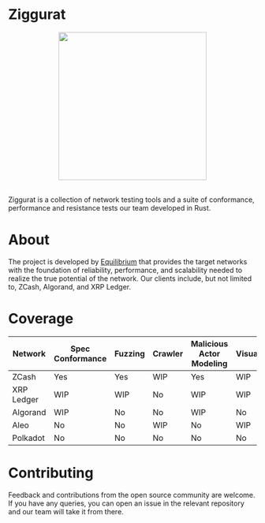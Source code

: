 # Ziggurat 

<p align="center">
    <img src="https://github.com/runziggurat/.github/blob/main/profile/assets/logo.png" height="300px">
</p>
<br />
Ziggurat is a collection of network testing tools and a suite of conformance, performance and resistance tests our team developed in Rust.

# About

The project is developed by [Equilibrium](https://equilibrium.co) that provides the target networks with the foundation of reliability, performance, and scalability needed to realize the true potential of the network. Our clients  include, but not limited to, ZCash, Algorand, and XRP Ledger.

# Coverage

|  Network           | Spec Conformance | Fuzzing | Crawler | Malicious Actor Modeling | Visualization | Performance Benchmarking |
|--------------------|------------------|---------|---------|--------------------------|---------------|--------------------------|
| ZCash              | Yes              | Yes     | WIP     | Yes                      | WIP           | Yes                      |
| XRP Ledger         | WIP              | WIP     | No      | WIP                      | WIP           | WIP                      |
| Algorand           | WIP              | No      | No      | WIP                      | No            | No                       |
| Aleo               | No               | No      | WIP     | No                       | WIP           | No                       |  
| Polkadot           | No               | No      | No      | No                       | No            | No                       |


# Contributing

Feedback and contributions from the open source community are welcome. If you have any queries, you can open an issue in the relevant repository and our team will take it from there.
